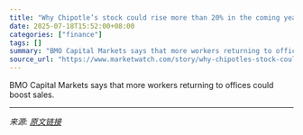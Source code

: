 ```yaml
---
title: "Why Chipotle’s stock could rise more than 20% in the coming year"
date: 2025-07-18T15:52:00+08:00
categories: ["finance"]
tags: []
summary: "BMO Capital Markets says that more workers returning to offices could boost sales."
source_url: "https://www.marketwatch.com/story/why-chipotles-stock-could-rise-more-than-20-in-the-coming-year-3d0a871a?mod=mw_rss_topstories"
---
```


BMO Capital Markets says that more workers returning to offices could boost sales.

---

*来源: [原文链接](https://www.marketwatch.com/story/why-chipotles-stock-could-rise-more-than-20-in-the-coming-year-3d0a871a?mod=mw_rss_topstories)*

